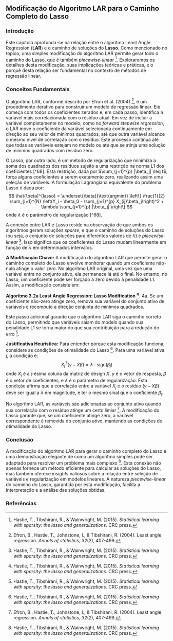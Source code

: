 ## Modificação do Algoritmo LAR para o Caminho Completo do Lasso

### Introdução
Este capítulo aprofunda-se na relação entre o algoritmo Least Angle Regression (**LAR**) e o caminho de soluções do **Lasso**. Como mencionado no tópico, uma simples modificação do algoritmo LAR permite gerar todo o caminho do Lasso, que é também *piecewise-linear* [^76]. Exploraremos os detalhes desta modificação, suas implicações teóricas e práticas, e o porquê desta relação ser fundamental no contexto de métodos de regressão linear.

### Conceitos Fundamentais
O algoritmo LAR, conforme descrito por Efron et al. (2004) [^74], é um procedimento iterativo para construir um modelo de regressão linear. Ele começa com todos os coeficientes zerados e, em cada passo, identifica a variável mais correlacionada com o resíduo atual. Em vez de incluir a variável completamente no modelo, como no *forward stepwise regression*, o LAR move o coeficiente da variável selecionada continuamente em direção ao seu valor de mínimos quadrados, até que outra variável alcance o mesmo nível de correlação com o resíduo. Este processo continua até que todas as variáveis estejam no modelo ou até que se atinja uma solução de mínimos quadrados com resíduo zero.

O Lasso, por outro lado, é um método de regularização que minimiza a soma dos quadrados dos resíduos sujeito a uma restrição na norma L1 dos coeficientes [^68]. Esta restrição, dada por $\sum_{j=1}^{p} |\beta_j| \leq t$, força alguns coeficientes a serem exatamente zero, realizando assim uma seleção de variáveis. A formulação Lagrangiana equivalente do problema Lasso é dada por:
$$ \hat{\beta}^{lasso} = \underset{\beta}{\text{argmin}} \left\{ \frac{1}{2} \sum_{i=1}^{N} \left(Y_i - \beta_0 - \sum_{j=1}^{p} X_{ij}\beta_j\right)^2 + \lambda \sum_{j=1}^{p} |\beta_j| \right\} $$
onde $\lambda$ é o parâmetro de regularização [^68].

A conexão entre LAR e Lasso reside na observação de que ambos os algoritmos geram soluções *sparse*, e que o caminho de soluções do Lasso (ou seja, o conjunto de soluções para diferentes valores de $\lambda$) é *piecewise-linear* [^76]. Isso significa que os coeficientes do Lasso mudam linearmente em função de $\lambda$ em determinados intervalos.

**A Modificação Chave:**
A modificação do algoritmo LAR que permite gerar o caminho completo do Lasso envolve monitorar quando um coeficiente não-nulo atinge o valor zero. No algoritmo LAR original, uma vez que uma variável entra no conjunto ativo, ela permanece lá até o final. No entanto, no Lasso, um coeficiente pode ser forçado a zero devido à penalidade L1. Assim, a modificação consiste em:

**Algoritmo 3.2a Least Angle Regression: Lasso Modification [^76].**
4a. Se um coeficiente não-zero atinge zero, remova sua variável do conjunto ativo de variáveis e recompute a direção conjunta de mínimos quadrados.

Este passo adicional garante que o algoritmo LAR siga o caminho correto do Lasso, permitindo que variáveis saiam do modelo quando sua penalidade L1 se torna maior do que sua contribuição para a redução do erro [^76].

**Justificativa Heurística:**
Para entender porque esta modificação funciona, considere as condições de otimalidade do Lasso [^76]. Para uma variável ativa $j$, a condição é:
$$ X_j^T(y - X\beta) = \lambda \cdot \text{sign}(\beta_j) $$
onde $X_j$ é a j-ésima coluna da matriz de design $X$, $y$ é o vetor de resposta, $\beta$ é o vetor de coeficientes, e $\lambda$ é o parâmetro de regularização. Esta condição afirma que a correlação entre a variável $X_j$ e o resíduo $(y - X\beta)$ deve ser igual a $\lambda$ em magnitude, e ter o mesmo sinal que o coeficiente $\beta_j$.

No algoritmo LAR, as variáveis são adicionadas ao conjunto ativo quando sua correlação com o resíduo atinge um certo limiar [^74]. A modificação do Lasso garante que, se um coeficiente atinge zero, a variável correspondente é removida do conjunto ativo, mantendo as condições de otimalidade do Lasso.

### Conclusão
A modificação do algoritmo LAR para gerar o caminho completo do Lasso é uma demonstração elegante de como um algoritmo simples pode ser adaptado para resolver um problema mais complexo [^76]. Esta conexão não apenas fornece um método eficiente para calcular as soluções do Lasso, mas também oferece *insights* valiosos sobre a relação entre seleção de variáveis e regularização em modelos lineares. A natureza *piecewise-linear* do caminho do Lasso, garantida por esta modificação, facilita a interpretação e a análise das soluções obtidas.

### Referências
[^74]: Efron, B., Hastie, T., Johnstone, I., & Tibshirani, R. (2004). Least angle regression. *Annals of statistics*, *32*(2), 407-499.
[^76]: Hastie, T., Tibshirani, R., & Wainwright, M. (2015). *Statistical learning with sparsity: the lasso and generalizations*. CRC press.

<!-- END -->